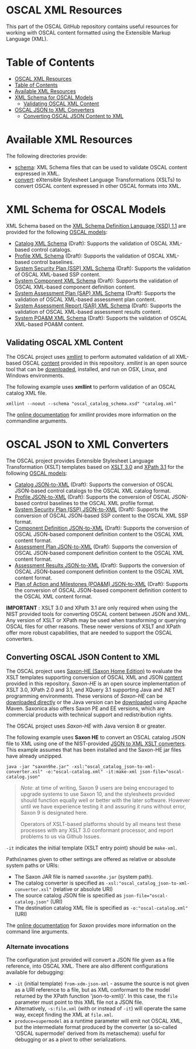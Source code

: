 # OSCAL XML Resources

This part of the OSCAL GitHub repository contains useful resources for working with OSCAL content formatted using the Extensible Markup Language (XML).

# Table of Contents
<!-- TOC -->

- [OSCAL XML Resources](#oscal-xml-resources)
- [Table of Contents](#table-of-contents)
- [Available XML Resources](#available-xml-resources)
- [XML Schema for OSCAL Models](#xml-schema-for-oscal-models)
    - [Validating OSCAL XML Content](#validating-oscal-xml-content)
- [OSCAL JSON to XML Converters](#oscal-json-to-xml-converters)
    - [Converting OSCAL JSON Content to XML](#converting-oscal-json-content-to-xml)

<!-- /TOC -->
# Available XML Resources

The following directories provide:

- [schema](schema): XML Schema files that can be used to validate OSCAL content expressed in XML.
- [convert](convert): eXtensible Stylesheet Language Transformations (XSLTs) to convert OSCAL content expressed in other OSCAL formats into XML.

# XML Schema for OSCAL Models

XML Schema based on the [XML Schema Definition Language (XSD) 1.1](https://www.w3.org/TR/xmlschema11-1/) are provided for the following [OSCAL models](https://pages.nist.gov/OSCAL/documentation/schema/):

- [Catalog XML Schema](schema/oscal_catalog_schema.xsd) (Draft): Supports the validation of OSCAL XML-based control catalogs.
- [Profile XML Schema](schema/oscal_profile_schema.xsd) (Draft): Supports the validation of OSCAL XML-based control baselines.
- [System Security Plan (SSP) XML Schema](schema/oscal_ssp_schema.xsd) (Draft): Supports the validation of OSCAL XML-based SSP content.
- [System Component XML Schema](schema/oscal_component_schema.xsd) (Draft): Supports the validation of OSCAL XML-based component definition content.
- [System Assessment Plan (SAP) XML Schema](schema/oscal_assessment-plan_schema.xsd) (Draft): Supports the validation of OSCAL XML-based assessment plan content.
- [System Assessment Report (SAR) XML Schema](schema/oscal_assessment-results_schema.xsd) (Draft): Supports the validation of OSCAL XML-based assessment results content.
- [System POA&M XML Schema](schema/oscal_poam_schema.xsd) (Draft): Supports the validation of OSCAL XML-based POA&M content.

## Validating OSCAL XML Content

The OSCAL project uses [xmllint](http://xmlsoft.org/xmllint.html) to perform automated validation of all XML-based OSCAL [content](../content) provided in this repository. *xmllint* is an open source tool that can be [downloaded](http://xmlsoft.org/downloads.html), installed, and run on OSX, Linux, and Windows environments.

The following example uses **xmllint** to perform validation of an OSCAL catalog XML file.

```
xmllint --noout --schema "oscal_catalog_schema.xsd" "catalog.xml"
```

The [online documentation](http://xmlsoft.org/xmllint.html) for *xmllint* provides more information on the commandline arguments.

# OSCAL JSON to XML Converters

The OSCAL project provides Extensible Stylesheet Language Transformation (XSLT) templates based on [XSLT 3.0](https://www.w3.org/TR/xslt-30/) and [XPath 3.1](https://www.w3.org/TR/xpath-31/) for the following [OSCAL models](https://pages.nist.gov/OSCAL/documentation/schema/):

- [Catalog JSON-to-XML](convert/oscal_catalog_json-to-xml-converter.xsl) (Draft): Supports the conversion of OSCAL JSON-based control catalogs to the OSCAL XML catalog format.
- [Profile JSON-to-XML](convert/oscal_profile_json-to-xml-converter.xsl) (Draft): Supports the conversion of OSCAL JSON-based control baselines to the OSCAL XML profile format.
- [System Security Plan (SSP) JSON-to-XML](convert/oscal_ssp_json-to-xml-converter.xsl) (Draft): Supports the conversion of OSCAL JSON-based SSP content to the OSCAL XML SSP format.
- [Component Definition JSON-to-XML](convert/oscal_component_json-to-xml-converter.xsl) (Draft): Supports the conversion of OSCAL JSON-based component definition content to the OSCAL XML content format.
- [Assessment Plan JSON-to-XML](convert/oscal_assessment-plan_json-to-xml-converter.xsl) (Draft): Supports the conversion of OSCAL JSON-based component definition content to the OSCAL XML content format.
- [Assessment Results JSON-to-XML](convert/oscal_assessment-results_json-to-xml-converter.xsl) (Draft): Supports the conversion of OSCAL JSON-based component definition content to the OSCAL XML content format.
- [Plan of Action and Milestones (POA&M) JSON-to-XML](convert/oscal_poam_json-to-xml-converter.xsl) (Draft): Supports the conversion of OSCAL JSON-based component definition content to the OSCAL XML content format.

**IMPORTANT** : XSLT 3.0 and XPath 3.1 are only required when using the NIST provided tools for converting OSCAL content between JSON and XML. Any version of XSLT or XPath may be used when transforming or querying OSCAL files for other reasons. These newer versions of XSLT and XPath offer more robust capabilities, that are needed to support the OSCAL converters.

## Converting OSCAL JSON Content to XML

The OSCAL project uses [Saxon-HE (Saxon Home Edition)](http://saxon.sourceforge.net/) to evaluate the XSLT templates supporting conversion of OSCAL XML and JSON [content](../content) provided in this repository. *Saxon-HE* is an open source implementation of XSLT 3.0, XPath 2.0 and 3.1, and XQuery 3.1 supporting Java and .NET programming environments. These versions of *Saxon-HE* can be [downloaded directly](http://saxon.sourceforge.net/#F9.9HE) or the Java version can be [downloaded](https://search.maven.org/artifact/net.sf.saxon/Saxon-HE) using Apache Maven. Saxonica also offers Saxon PE and EE versions, which are commercial products with technical support and redistribution rights.

The OSCAL project uses *Saxon-HE* with Java version 8 or greater.

The following example uses **Saxon HE** to convert an OSCAL catalog JSON file to XML using one of the NIST-provided [JSON to XML XSLT converters](convert). This example assumes that has been installed and the Saxon-HE jar files have already unzipped.

```
java -jar "saxon9he.jar" -xsl:"oscal_catalog_json-to-xml-converter.xsl" -o:"oscal-catalog.xml" -it:make-xml json-file="oscal-catalog.json"
```

> *Note*: at time of writing, Saxon 9 users are being encouraged to upgrade systems to use Saxon 10, and the stylesheets provided should function equally well or better with the later software. However until we have experience testing it and assuring it runs without error, Saxon 9 is designated here.
>
> Operators of XSLT-based platforms should by all means test these processes with any XSLT 3.0 conformant processor, and report problems to us via Github Issues.

`-it` indicates the initial template (XSLT entry point) should be `make-xml`.

Paths\names given to other settings are offered as relative or absolute system paths or URIs:

* The Saxon JAR file is named ```saxon9he.jar``` (system path).
* The catalog converter is specified as ```-xsl:"oscal_catalog_json-to-xml-converter.xsl"``` (relative or absolute URI)
* The source catalog JSON file is specified as ```json-file="oscal-catalog.json"``` (URI)
* The destination catalog XML file is specified as ```-o:"oscal-catalog.xml"``` (URI)

The [online documentation](http://www.saxonica.com/documentation/#!using-xsl/commandline) for *Saxon* provides more information on the command line arguments.

### Alternate invocations

The configuration just provided will convert a JSON file given as a file reference, into OSCAL XML. There are also different configurations available for debugging:

* `-it` (initial template) `from-xdm-json-xml` - assume the source is not given as a URI reference to a file, but as XML conformant to the model returned by the XPath function 'json-to-xml()'. In this case, the `file` parameter must point to this XML file not a JSON file.
* Alternatively, `-s:file.xml` (with or instead of `-it`) will operate the same way, except finding the XML at `file.xml`.
* `produce=supermodel` as a runtime parameter will emit not OSCAL XML, but the intermediate format produced by the converter (a so-called 'OSCAL supermodel' derived from its metaschema): useful for debugging or as a pivot to other serializations.
